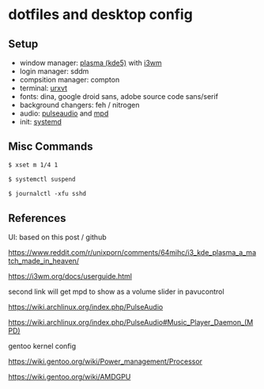 # dotfiles and desktop config

## Setup

- window manager: [plasma (kde5)](https://wiki.gentoo.org/wiki/KDE) with [i3wm](https://i3wm.org/docs/userguide.html)
- login manager: sddm
- compsition manager: compton
- terminal: [urxvt](https://wiki.archlinux.org/index.php/Rxvt-unicode)
- fonts: dina, google droid sans, adobe source code sans/serif
- background changers: feh / nitrogen
- audio: [pulseaudio](https://wiki.archlinux.org/index.php/PulseAudio) and [mpd](https://wiki.archlinux.org/index.php/Music_Player_Daemon/Tips_and_tricks#Local_(with_separate_mpd_user))
- init: [systemd](https://access.redhat.com/articles/systemd-cheat-sheet)

## Misc Commands

```markdown
$ xset m 1/4 1

$ systemctl suspend

$ journalctl -xfu sshd
```

## References

UI: based on this post / github

https://www.reddit.com/r/unixporn/comments/64mihc/i3_kde_plasma_a_match_made_in_heaven/

https://i3wm.org/docs/userguide.html

second link will get mpd to show as a volume slider in pavucontrol

https://wiki.archlinux.org/index.php/PulseAudio

https://wiki.archlinux.org/index.php/PulseAudio#Music_Player_Daemon_(MPD)


gentoo kernel config

https://wiki.gentoo.org/wiki/Power_management/Processor

https://wiki.gentoo.org/wiki/AMDGPU
